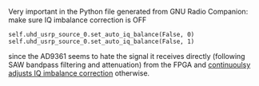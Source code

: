 Very important in the Python file generated from GNU Radio Companion: make sure IQ imbalance correction is OFF
```
self.uhd_usrp_source_0.set_auto_iq_balance(False, 0)
self.uhd_usrp_source_0.set_auto_iq_balance(False, 1)
```
since the AD9361 seems to hate the signal it receives directly (following SAW bandpass filtering and attenuation)
from the FPGA and [continuoulsy adjusts IQ imbalance correction](https://lists.ettus.com/empathy/thread/6OYN6FHX77AGOCEUIXH4ZMLGPAQMY6PW)
otherwise.
